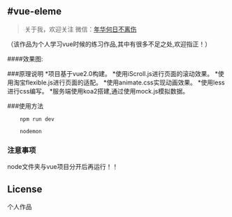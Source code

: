 
#vue-eleme
-------------

> 关于我，欢迎关注
  微信：[年华何日不离伤](tao907546766)

（该作品为个人学习vue时候的练习作品,其中有很多不足之处,欢迎指正！）

####效果图:


###原理说明
*项目基于vue2.0构建。
*使用iScroll.js进行页面的滚动效果。
*使用淘宝flexible.js进行页面的适配。
*使用animate.css实现动画效果。
*使用less进行css编写。
*服务端使用koa2搭建,通过使用mock.js模拟数据。


###使用方法

		npm run dev

		nodemon


### 注意事项
node文件夹与vue项目分开后再运行！！


## License
个人作品
